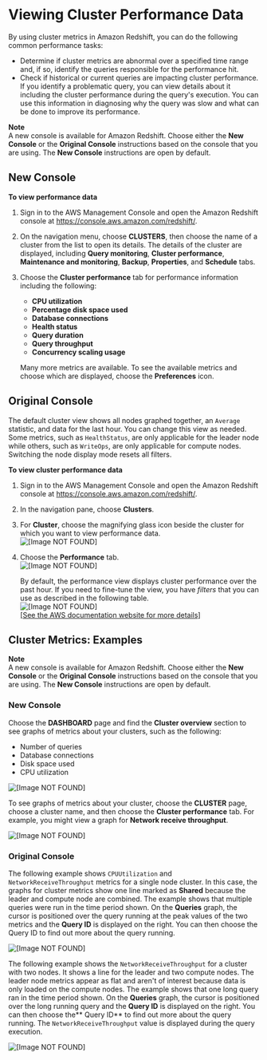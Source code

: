 # Viewing Cluster Performance Data<a name="performance-metrics-perf"></a>

By using cluster metrics in Amazon Redshift, you can do the following common performance tasks:
+ Determine if cluster metrics are abnormal over a specified time range and, if so, identify the queries responsible for the performance hit\.
+ Check if historical or current queries are impacting cluster performance\. If you identify a problematic query, you can view details about it including the cluster performance during the query's execution\. You can use this information in diagnosing why the query was slow and what can be done to improve its performance\.

**Note**  
A new console is available for Amazon Redshift\. Choose either the **New Console** or the **Original Console** instructions based on the console that you are using\. The **New Console** instructions are open by default\.

## New Console<a name="cluster-performance-metric"></a>

**To view performance data**

1. Sign in to the AWS Management Console and open the Amazon Redshift console at [https://console\.aws\.amazon\.com/redshift/](https://console.aws.amazon.com/redshift/)\.

1. On the navigation menu, choose **CLUSTERS**, then choose the name of a cluster from the list to open its details\. The details of the cluster are displayed, including **Query monitoring**, **Cluster performance**, **Maintenance and monitoring**, **Backup**, **Properties**, and **Schedule** tabs\.

1. Choose the **Cluster performance** tab for performance information including the following:
   + **CPU utilization**
   + **Percentage disk space used**
   + **Database connections**
   + **Health status**
   + **Query duration**
   + **Query throughput**
   + **Concurrency scaling usage**

   Many more metrics are available\. To see the available metrics and choose which are displayed, choose the **Preferences** icon\.

## Original Console<a name="cluster-performance-metric-originalconsole"></a>

The default cluster view shows all nodes graphed together, an `Average` statistic, and data for the last hour\. You can change this view as needed\. Some metrics, such as `HealthStatus`, are only applicable for the leader node while others, such as `WriteOps`, are only applicable for compute nodes\. Switching the node display mode resets all filters\. 

**To view cluster performance data**

1. Sign in to the AWS Management Console and open the Amazon Redshift console at [https://console\.aws\.amazon\.com/redshift/](https://console.aws.amazon.com/redshift/)\.

1. In the navigation pane, choose **Clusters**\.

1. For **Cluster**, choose the magnifying glass icon beside the cluster for which you want to view performance data\.  
![\[Image NOT FOUND\]](http://docs.aws.amazon.com/redshift/latest/mgmt/images/cm-metrics-10.png)

1. Choose the **Performance** tab\.  
![\[Image NOT FOUND\]](http://docs.aws.amazon.com/redshift/latest/mgmt/images/cm-metrics-20.png)

   By default, the performance view displays cluster performance over the past hour\. If you need to fine\-tune the view, you have *filters* that you can use as described in the following table\.  
![\[Image NOT FOUND\]](http://docs.aws.amazon.com/redshift/latest/mgmt/images/cm-metrics-30.png)    
[\[See the AWS documentation website for more details\]](http://docs.aws.amazon.com/redshift/latest/mgmt/performance-metrics-perf.html)

## Cluster Metrics: Examples<a name="performance-metrics-examples"></a>

**Note**  
A new console is available for Amazon Redshift\. Choose either the **New Console** or the **Original Console** instructions based on the console that you are using\. The **New Console** instructions are open by default\.

### New Console<a name="cluster-metrics-examples"></a>

Choose the **DASHBOARD** page and find the **Cluster overview** section to see graphs of metrics about your clusters, such as the following: 
+ Number of queries
+ Database connections
+ Disk space used
+ CPU utilization

![\[Image NOT FOUND\]](http://docs.aws.amazon.com/redshift/latest/mgmt/images/mgmt-cluster-overview-v1.png)

To see graphs of metrics about your cluster, choose the **CLUSTER** page, choose a cluster name, and then choose the **Cluster performance** tab\. For example, you might view a graph for **Network receive throughput**\. 

![\[Image NOT FOUND\]](http://docs.aws.amazon.com/redshift/latest/mgmt/images/mgmt-cluster-networkreceivethroughput-v1.png)

### Original Console<a name="cluster-metrics-examples-originalconsole"></a>

The following example shows `CPUUtilization` and `NetworkReceiveThroughput` metrics for a single node cluster\. In this case, the graphs for cluster metrics show one line marked as **Shared** because the leader and compute node are combined\. The example shows that multiple queries were run in the time period shown\. On the **Queries** graph, the cursor is positioned over the query running at the peak values of the two metrics and the **Query ID** is displayed on the right\. You can then choose the Query ID to find out more about the query running\. 

![\[Image NOT FOUND\]](http://docs.aws.amazon.com/redshift/latest/mgmt/images/cm-metrics-40.png)

The following example shows the `NetworkReceiveThroughput` for a cluster with two nodes\. It shows a line for the leader and two compute nodes\. The leader node metrics appear as flat and aren't of interest because data is only loaded on the compute nodes\. The example shows that one long query ran in the time period shown\. On the **Queries** graph, the cursor is positioned over the long running query and the **Query ID** is displayed on the right\. You can then choose the** Query ID** to find out more about the query running\. The `NetworkReceiveThroughput` value is displayed during the query execution\. 

![\[Image NOT FOUND\]](http://docs.aws.amazon.com/redshift/latest/mgmt/images/cm-metrics-60.png)